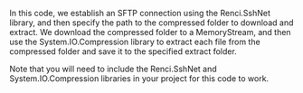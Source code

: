 In this code, we establish an SFTP connection using the Renci.SshNet library, and then specify the path to the compressed folder to download and extract. We download the compressed folder to a MemoryStream, and then use the System.IO.Compression library to extract each file from the compressed folder and save it to the specified extract folder.

Note that you will need to include the Renci.SshNet and System.IO.Compression libraries in your project for this code to work.
